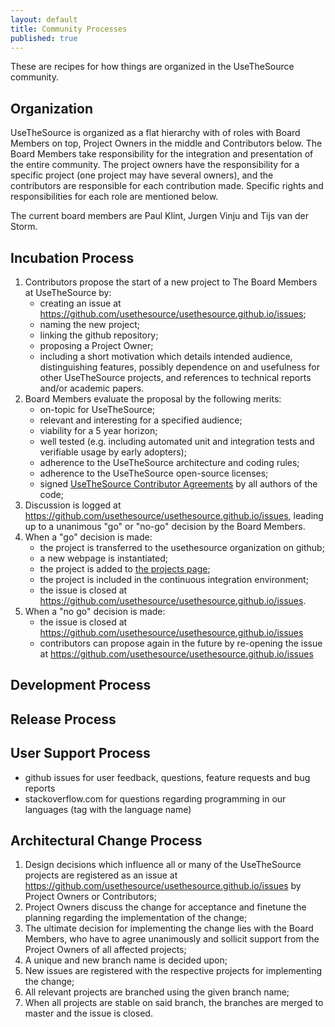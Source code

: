 ```yaml
---
layout: default
title: Community Processes
published: true
---
```


These are recipes for how things are organized in the UseTheSource community.

## Organization

UseTheSource is organized as a flat hierarchy with of roles with Board Members on top, Project Owners in the middle and Contributors below. The Board Members take responsibility for the integration and presentation of the entire community. The project owners have the responsibility for a specific project (one project may have several owners), and the contributors are responsible for each contribution made. Specific rights and responsibilities for each role are mentioned below.

The current board members are Paul Klint, Jurgen Vinju and Tijs van der Storm.

## Incubation Process

1. Contributors propose the start of a new project to The Board Members at UseTheSource by:
   * creating an issue at <https://github.com/usethesource/usethesource.github.io/issues>; 
   * naming the new project; 
   * linking the github repository; 
   * proposing a Project Owner;
   * including a short motivation which details intended audience, distinguishing features, possibly dependence on and usefulness for other UseTheSource projects, and references to technical reports and/or academic papers.
2. Board Members evaluate the proposal by the following merits:
   * on-topic for UseTheSource; 
   * relevant and interesting for a specified audience;
   * viability for a 5 year horizon;
   * well tested (e.g. including automated unit and integration tests and verifiable usage by early adopters);
   * adherence to the UseTheSource architecture and coding rules;
   * adherence to the UseTheSource open-source licenses;
   * signed [UseTheSource Contributor Agreements](agreement.html) by all authors of the code;
3. Discussion is logged at <https://github.com/usethesource/usethesource.github.io/issues>, leading up to a unanimous "go" or "no-go" decision by the Board Members.
4. When a "go" decision is made:
   * the project is transferred to the usethesource organization on github;
   * a new webpage is instantiated;
   * the project is added to [the projects page](../projects/);
   * the project is included in the continuous integration environment;
   * the issue is closed at <https://github.com/usethesource/usethesource.github.io/issues>.
5. When a "no go" decision is made:
   * the issue is closed at <https://github.com/usethesource/usethesource.github.io/issues>
   * contributors can propose again in the future by re-opening the issue at <https://github.com/usethesource/usethesource.github.io/issues>

## Development Process

## Release Process

## User Support Process

* github issues for user feedback, questions, feature requests and bug reports
* stackoverflow.com for questions regarding programming in our languages (tag with the language name)

## Architectural Change Process

1. Design decisions which influence all or many of the UseTheSource projects are registered as an issue at <https://github.com/usethesource/usethesource.github.io/issues> by Project Owners or Contributors;
2. Project Owners discuss the change for acceptance and finetune the planning regarding the implementation of the change;
3. The ultimate decision for implementing the change lies with the Board Members, who have to agree unanimously and sollicit support from the Project Owners of all affected projects;
4. A unique and new branch name is decided upon;
5. New issues are registered with the respective projects for implementing the change;
6. All relevant projects are branched using the given branch name;
7. When all projects are stable on said branch, the branches are merged to master and the issue is closed.
